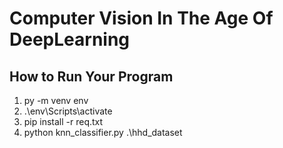 # Computer Vision In The Age Of DeepLearning


## How to Run Your Program
1. py -m venv env
2. .\env\Scripts\activate
3. pip install -r req.txt
4. python knn_classifier.py .\hhd_dataset
